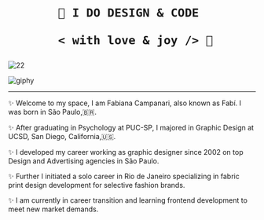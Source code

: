  <h1 align="center">  
    
    
    🎨 I DO DESIGN & CODE 

       < with love & joy /> 🤎  
</h1>

   

  
   ![22](https://user-images.githubusercontent.com/113218619/207888564-2b2fca5c-3d8f-4b53-9551-f2d0b0528eb9.gif)     
 
 
 ![giphy](https://user-images.githubusercontent.com/113218619/207639193-8a8043cf-f905-45ff-a4bc-da3d83613752.gif)
 __________________________________________________________________________________________
                        
     
                        

✨ Welcome to my space, I am Fabiana Campanari, also known as Fabí. I was born in São Paulo,🇧🇷.

✨ After graduating in Psychology at PUC-SP, I majored in Graphic Design at UCSD, San Diego, California,🇺🇸.

✨ I developed my career working as graphic designer since 2002 on top Design and Advertising agencies in São Paulo.

✨ Further I initiated a solo career in Rio de Janeiro specializing in fabric print design development for selective fashion brands.

✨ I am currently in career transition and learning frontend development to meet new market demands. 
